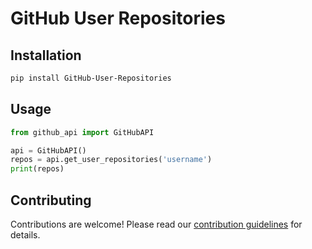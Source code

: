 # GitHub User Repositories

## Installation
```bash
pip install GitHub-User-Repositories
```

## Usage
```python
from github_api import GitHubAPI

api = GitHubAPI()
repos = api.get_user_repositories('username')
print(repos)
```

## Contributing
Contributions are welcome! Please read our [contribution guidelines](CONTRIBUTING.md) for details.
